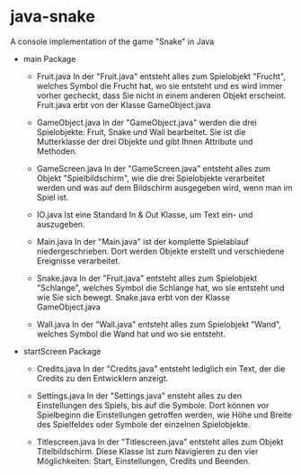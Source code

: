 # java-snake
A console implementation of the game "Snake" in Java

- main Package
	- Fruit.java
		In der "Fruit.java" entsteht alles zum Spielobjekt "Frucht",
		welches Symbol die Frucht hat, wo sie entsteht und es wird immer vorher gecheckt, 
		dass Sie nicht in einem anderen Objekt erscheint.
		Fruit.java erbt von der Klasse GameObject.java
		
	- GameObject.java
		In der "GameObject.java" werden die drei Spielobjekte: Fruit, Snake und Wall bearbeitet.
		Sie ist die Mutterklasse der drei Objekte und gibt Ihnen Attribute und Methoden.

	- GameScreen.java
		In der "GameScreen.java" entsteht alles zum Objekt "Spielbildschirm",
		wie die drei Spielobjekte verarbeitet werden und was auf dem Bildschirm ausgegeben wird, wenn man im Spiel ist.
	
	- IO.java
		Ist eine Standard In & Out Klasse, um Text ein- und auszugeben.
	
	- Main.java
		In der "Main.java" ist der komplette Spielablauf niedergeschrieben.
		Dort werden Objekte erstellt und verschiedene Ereignisse verarbeitet.
	
	- Snake.java
		In der "Fruit.java" entsteht alles zum Spielobjekt "Schlange",
		welches Symbol die Schlange hat, wo sie entsteht und wie Sie sich bewegt.
		Snake.java erbt von der Klasse GameObject.java

	- Wall.java
		In der "Wall.java" entsteht alles zum Spielobjekt "Wand",
		welches Symbol die Wand hat und wo sie entsteht.


- startScreen Package
	- Credits.java
		In der "Credits.java" entsteht lediglich ein Text,
		der die Credits zu den Entwicklern anzeigt.
	
	- Settings.java
		In der "Settings.java" ensteht alles zu den Einstellungen des Spiels, bis auf die Symbole.
		Dort können vor Spielbeginn die Einstellungen getroffen werden, wie Höhe und Breite des Spielfeldes 
		oder Symbole der einzelnen Spielobjekte. 
	
	- Titlescreen.java
		In der "Titlescreen.java" entsteht alles zum Objekt Titelbildschirm.
		Diese Klasse ist zum Navigieren zu den vier Möglichkeiten: Start, Einstellungen, Credits und Beenden.
